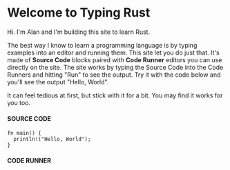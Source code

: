 # Welcome to Typing Rust

Hi. I'm Alan and I'm building this site to
learn Rust.

The best way I know to learn a programming language
is by typing examples into an editor and running them.
This site let you do just that. It's made of
**Source Code** blocks paired with **Code Runner** editors
you can use directly on the site. The site works by
typing the Source Code into the Code Runners and
hitting "Run" to see the output. Try it with the code
below and you'll see the output "Hello, World".

It can feel tedious at first, but stick with
it for a bit. You may find it works for you too.

#### SOURCE CODE

```rust, noplayground, EXAMPLE1
fn main() {
  println!("Hello, World");
}
```

#### CODE RUNNER

```rust, editable, CODE1

```
